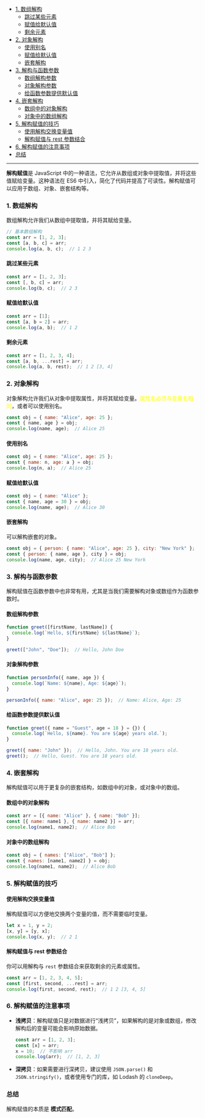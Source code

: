 - [1. 数组解构](#1-数组解构)
  - [跳过某些元素](#跳过某些元素)
  - [赋值给默认值](#赋值给默认值)
  - [剩余元素](#剩余元素)
- [2. 对象解构](#2-对象解构)
  - [使用别名](#使用别名)
  - [赋值给默认值](#赋值给默认值-1)
  - [嵌套解构](#嵌套解构)
- [3. 解构与函数参数](#3-解构与函数参数)
  - [数组解构参数](#数组解构参数)
  - [对象解构参数](#对象解构参数)
  - [给函数参数提供默认值](#给函数参数提供默认值)
- [4. 嵌套解构](#4-嵌套解构)
  - [数组中的对象解构](#数组中的对象解构)
  - [对象中的数组解构](#对象中的数组解构)
- [5. 解构赋值的技巧](#5-解构赋值的技巧)
  - [使用解构交换变量值](#使用解构交换变量值)
  - [解构赋值与 rest 参数结合](#解构赋值与-rest-参数结合)
- [6. 解构赋值的注意事项](#6-解构赋值的注意事项)
- [总结](#总结)
---

**解构赋值**是 JavaScript 中的一种语法，它允许从数组或对象中提取值，并将这些值赋给变量。这种语法在 ES6 中引入，简化了代码并提高了可读性。解构赋值可以应用于数组、对象、嵌套结构等。

### 1. 数组解构

数组解构允许我们从数组中提取值，并将其赋给变量。

```javascript
// 基本数组解构
const arr = [1, 2, 3];
const [a, b, c] = arr;
console.log(a, b, c);  // 1 2 3
```

#### 跳过某些元素

```javascript
const arr = [1, 2, 3];
const [, b, c] = arr;
console.log(b, c);  // 2 3
```

#### 赋值给默认值

```javascript
const arr = [1];
const [a, b = 2] = arr;
console.log(a, b);  // 1 2
```

#### 剩余元素

```javascript
const arr = [1, 2, 3, 4];
const [a, b, ...rest] = arr;
console.log(a, b, rest);  // 1 2 [3, 4]
```

### 2. 对象解构

对象解构允许我们从对象中提取属性，并将其赋给变量。<span style='color:yellow'>属性名必须与变量名相同</span>，或者可以使用别名。

```javascript
const obj = { name: "Alice", age: 25 };
const { name, age } = obj;
console.log(name, age);  // Alice 25
```

#### 使用别名

```javascript
const obj = { name: "Alice", age: 25 };
const { name: n, age: a } = obj;
console.log(n, a);  // Alice 25
```

#### 赋值给默认值

```javascript
const obj = { name: "Alice" };
const { name, age = 30 } = obj;
console.log(name, age);  // Alice 30
```

#### 嵌套解构

可以解构嵌套的对象。

```javascript
const obj = { person: { name: "Alice", age: 25 }, city: "New York" };
const { person: { name, age }, city } = obj;
console.log(name, age, city);  // Alice 25 New York
```

### 3. 解构与函数参数

解构赋值在函数参数中也非常有用，尤其是当我们需要解构对象或数组作为函数参数时。

#### 数组解构参数

```javascript
function greet([firstName, lastName]) {
  console.log(`Hello, ${firstName} ${lastName}`);
}

greet(["John", "Doe"]);  // Hello, John Doe
```

#### 对象解构参数

```javascript
function personInfo({ name, age }) {
  console.log(`Name: ${name}, Age: ${age}`);
}

personInfo({ name: "Alice", age: 25 });  // Name: Alice, Age: 25
```

#### 给函数参数提供默认值

```javascript
function greet({ name = "Guest", age = 18 } = {}) {
  console.log(`Hello, ${name}. You are ${age} years old.`);
}

greet({ name: "John" });  // Hello, John. You are 18 years old.
greet();  // Hello, Guest. You are 18 years old.
```

### 4. 嵌套解构

解构赋值可以用于更复杂的嵌套结构，如数组中的对象，或对象中的数组。

#### 数组中的对象解构

```javascript
const arr = [{ name: "Alice" }, { name: "Bob" }];
const [{ name: name1 }, { name: name2 }] = arr;
console.log(name1, name2);  // Alice Bob
```

#### 对象中的数组解构

```javascript
const obj = { names: ["Alice", "Bob"] };
const { names: [name1, name2] } = obj;
console.log(name1, name2);  // Alice Bob
```

### 5. 解构赋值的技巧

#### 使用解构交换变量值

解构赋值可以方便地交换两个变量的值，而不需要临时变量。

```javascript
let x = 1, y = 2;
[x, y] = [y, x];
console.log(x, y);  // 2 1
```

#### 解构赋值与 rest 参数结合

你可以用解构与 `rest` 参数结合来获取剩余的元素或属性。

```javascript
const arr = [1, 2, 3, 4, 5];
const [first, second, ...rest] = arr;
console.log(first, second, rest);  // 1 2 [3, 4, 5]
```

### 6. 解构赋值的注意事项

- **浅拷贝**：解构赋值只是对数据进行“浅拷贝”，如果解构的是对象或数组，修改解构后的变量可能会影响原始数据。
  
  ```javascript
  const arr = [1, 2, 3];
  const [x] = arr;
  x = 10;  // 不影响 arr
  console.log(arr);  // [1, 2, 3]
  ```

- **深拷贝**：如果需要进行深拷贝，建议使用 `JSON.parse()` 和 `JSON.stringify()`，或者使用专门的库，如 Lodash 的 `cloneDeep`。

### 总结

解构赋值的本质是 **模式匹配**。
